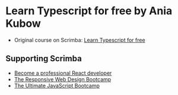 # Learn Typescript for free by Ania Kubow
- Original course on Scrimba: [Learn Typescript for free](https://scrimba.com/learn/typescript)

## Supporting Scrimba
- [Become a professional React developer](https://scrimba.com/course/greact)
- [The Responsive Web Design Bootcamp](https://scrimba.com/course/gresponsive)
- [The Ultimate JavaScript Bootcamp](https://scrimba.com/course/gjavascript)